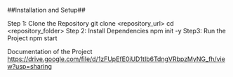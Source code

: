 ##Installation and Setup##

Step 1: Clone the Repository
    git clone <repository_url>
    cd <repository_folder>
Step 2: Install Dependencies
     npm init -y
Step3: Run the Project
      npm start


Documentation of the Project
https://drive.google.com/file/d/1zFUpEfE0iUD1tIb6TdngVRbpzMyNG_fh/view?usp=sharing
